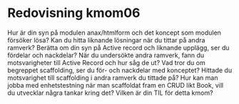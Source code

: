 ---
---
Redovisning kmom06
=========================

Hur är din syn på modulen anax/htmlform och det koncept som modulen försöker lösa?
Kan du hitta liknande lösningar när du tittar på andra ramverk?
Berätta om din syn på Active record och liknande upplägg, ser du fördelar och nackdelar?
När du undersökte andra ramverk, fann du motsvarigheter till Active Record och hur såg de ut?
Vad tror du om begreppet scaffolding, ser du för- och nackdelar med konceptet?
Hittade du motsvarighet till scaffolding i andra ramverk du tittade på?
Hur kan man jobba med enhetstestning när man scaffoldat fram en CRUD likt Book, vill du utvecklar några tankar kring det?
Vilken är din TIL för detta kmom?



